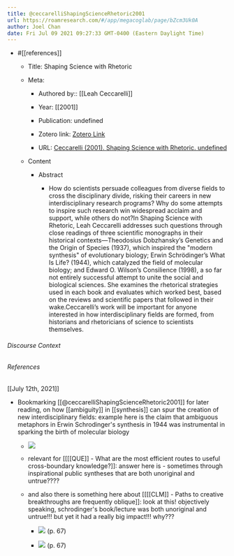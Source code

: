 ```yaml
---
title: @ceccarelliShapingScienceRhetoric2001
url: https://roamresearch.com/#/app/megacoglab/page/bZcm3Uk0A
author: Joel Chan
date: Fri Jul 09 2021 09:27:33 GMT-0400 (Eastern Daylight Time)
---
```


- #[[references]]

    - Title: Shaping Science with Rhetoric

    - Meta:

        - Authored by:: [[Leah Ceccarelli]]

        - Year: [[2001]]

        - Publication: undefined

        - Zotero link: [Zotero Link](zotero://select/items/7_9GMWNHJB)

        - URL: [Ceccarelli (2001). Shaping Science with Rhetoric. undefined](https://press.uchicago.edu/ucp/books/book/chicago/S/bo3612788.html)

    - Content

        - Abstract

            - How do scientists persuade colleagues from diverse fields to cross the disciplinary divide, risking their careers in new interdisciplinary research programs? Why do some attempts to inspire such research win widespread acclaim and support, while others do not?In Shaping Science with Rhetoric, Leah Ceccarelli addresses such questions through close readings of three scientific monographs in their historical contexts—Theodosius Dobzhansky’s Genetics and the Origin of Species (1937), which inspired the "modern synthesis" of evolutionary biology; Erwin Schrödinger’s What Is Life? (1944), which catalyzed the field of molecular biology; and Edward O. Wilson’s Consilience (1998), a so far not entirely successful attempt to unite the social and biological sciences. She examines the rhetorical strategies used in each book and evaluates which worked best, based on the reviews and scientific papers that followed in their wake.Ceccarelli’s work will be important for anyone interested in how interdisciplinary fields are formed, from historians and rhetoricians of science to scientists themselves.

###### Discourse Context



###### References

[[July 12th, 2021]]

- Bookmarking [[@ceccarelliShapingScienceRhetoric2001]] for later reading, on how [[ambiguity]] in [[synthesis]] can spur the creation of new interdisciplinary fields: example here is the claim that ambiguous metaphors in Erwin Schrodinger's synthesis in 1944 was instrumental in sparking the birth of molecular biology

    - ![](https://firebasestorage.googleapis.com/v0/b/firescript-577a2.appspot.com/o/imgs%2Fapp%2Fmegacoglab%2Fehxr8yC9Az.png?alt=media&token=c9bba4d7-f9a0-4d3b-b4fe-4312d095fa9c)

    - relevant for [[[[QUE]] - What are the most efficient routes to useful cross-boundary knowledge?]]: answer here is - sometimes through inspirational public syntheses that are both unoriginal and untrue????

    - and also there is something here about [[[[CLM]] - Paths to creative breakthroughs are frequently oblique]]: look at this! objectively speaking, schrodinger's book/lecture was both unoriginal and untrue!!! but yet it had a really big impact!!! why???

        - ![](https://firebasestorage.googleapis.com/v0/b/firescript-577a2.appspot.com/o/imgs%2Fapp%2Fmegacoglab%2FEwF8ALOHO-.png?alt=media&token=c2a9fb8f-d883-4823-9fc4-c2300c9b013a) (p. 67)

        - ![](https://firebasestorage.googleapis.com/v0/b/firescript-577a2.appspot.com/o/imgs%2Fapp%2Fmegacoglab%2FPg8rJHUtFG.png?alt=media&token=c36ea158-9027-4a0e-b391-1531cc57dd54) (p. 67)
